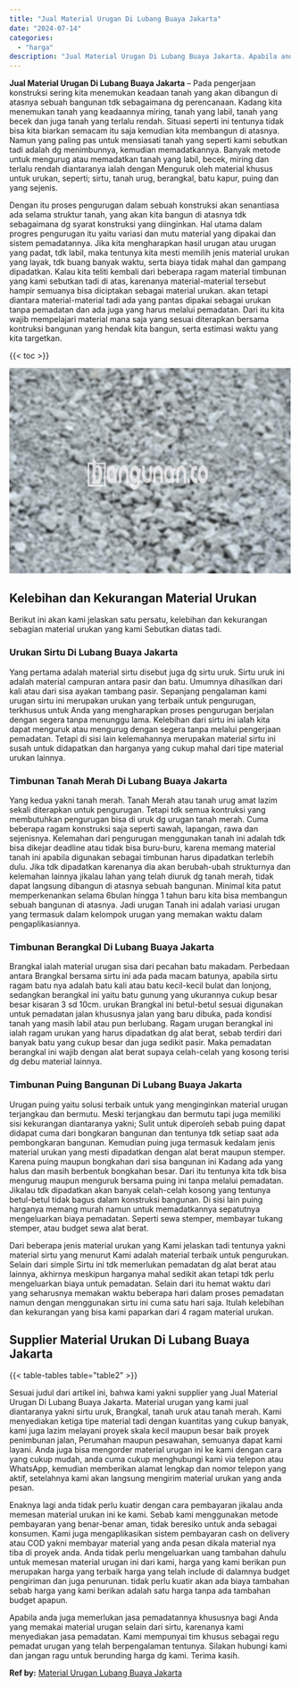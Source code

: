 ```yaml
---
title: "Jual Material Urugan Di Lubang Buaya Jakarta"
date: "2024-07-14"
categories: 
  - "harga"
description: "Jual Material Urugan Di Lubang Buaya Jakarta. Apabila anda juga memerlukan jasa pemadatannya khususnya bagi Anda yang memakai material urugan selain dari sir..."
---
```


**Jual Material Urugan Di Lubang Buaya Jakarta** – Pada pengerjaan konstruksi sering kita menemukan keadaan tanah yang akan dibangun di atasnya sebuah bangunan tdk sebagaimana dg perencanaan. Kadang kita menemukan tanah yang keadaannya miring, tanah yang labil, tanah yang becek dan juga tanah yang terlalu rendah. Situasi seperti ini tentunya tidak bisa kita biarkan semacam itu saja kemudian kita membangun di atasnya. Namun yang paling pas untuk mensiasati tanah yang seperti kami sebutkan tadi adalah dg menimbunnya, kemudian memadatkannya. Banyak metode untuk mengurug atau memadatkan tanah yang labil, becek, miring dan terlalu rendah diantaranya ialah dengan Menguruk oleh material khusus untuk urukan, seperti; sirtu, tanah urug, berangkal, batu kapur, puing dan yang sejenis.

Dengan itu proses pengurugan dalam sebuah konstruksi akan senantiasa ada selama struktur tanah, yang akan kita bangun di atasnya tdk sebagaimana dg syarat konstruksi yang diinginkan. Hal utama dalam progres pengurugan itu yaitu variasi dan mutu material yang dipakai dan sistem pemadatannya. Jika kita mengharapkan hasil urugan atau urugan yang padat, tdk labil, maka tentunya kita mesti memilih jenis material urukan yang layak, tdk buang banyak waktu, serta biaya tidak mahal dan gampang dipadatkan. Kalau kita teliti kembali dari beberapa ragam material timbunan yang kami sebutkan tadi di atas, karenanya material-material tersebut hampir semuanya bisa diciptakan sebagai material urukan. akan tetapi diantara material-material tadi ada yang pantas dipakai sebagai urukan tanpa pemadatan dan ada juga yang harus melalui pemadatan. Dari itu kita wajib mempelajari material mana saja yang sesuai diterapkan bersama kontruksi bangunan yang hendak kita bangun, serta estimasi waktu yang kita targetkan.

{{< toc >}}

![Jual Material Urugan Di Lubang Buaya Jakarta](/images/jual-urugan-01.png)

## Kelebihan dan Kekurangan Material Urukan

Berikut ini akan kami jelaskan satu persatu, kelebihan dan kekurangan sebagian material urukan yang kami Sebutkan diatas tadi.

### Urukan Sirtu Di Lubang Buaya Jakarta

Yang pertama adalah material sirtu disebut juga dg sirtu uruk. Sirtu uruk ini adalah material campuran antara pasir dan batu. Umumnya dihasilkan dari kali atau dari sisa ayakan tambang pasir. Sepanjang pengalaman kami urugan sirtu ini merupakan urukan yang terbaik untuk pengurugan, terkhusus untuk Anda yang mengharapkan proses pengurugan berjalan dengan segera tanpa menunggu lama. Kelebihan dari sirtu ini ialah kita dapat menguruk atau mengurug dengan segera tanpa melalui pengerjaan pemadatan. Tetapi di sisi lain kelemahannya merupakan material sirtu ini susah untuk didapatkan dan harganya yang cukup mahal dari tipe material urukan lainnya.

### Timbunan Tanah Merah Di Lubang Buaya Jakarta

Yang kedua yakni tanah merah. Tanah Merah atau tanah urug amat lazim sekali diterapkan untuk pengurugan. Tetapi tdk semua kontruksi yang membutuhkan pengurugan bisa di uruk dg urugan tanah merah. Cuma beberapa ragam konstruksi saja seperti sawah, lapangan, rawa dan sejenisnya. Kelemahan dari pengurugan menggunakan tanah ini adalah tdk bisa dikejar deadline atau tidak bisa buru-buru, karena memang material tanah ini apabila digunakan sebagai timbunan harus dipadatkan terlebih dulu. Jika tdk dipadatkan karenanya dia akan berubah-ubah strukturnya dan kelemahan lainnya jikalau lahan yang telah diuruk dg tanah merah, tidak dapat langsung dibangun di atasnya sebuah bangunan. Minimal kita patut memperkenankan selama 6bulan hingga 1 tahun baru kita bisa membangun sebuah bangunan di atasnya. Jadi urugan Tanah ini adalah variasi urugan yang termasuk dalam kelompok urugan yang memakan waktu dalam pengaplikasiannya.

### Timbunan Berangkal Di Lubang Buaya Jakarta

Brangkal ialah material urugan sisa dari pecahan batu makadam. Perbedaan antara Brangkal bersama sirtu ini ada pada macam batunya, apabila sirtu ragam batu nya adalah batu kali atau batu kecil-kecil bulat dan lonjong, sedangkan berangkal ini yaitu batu gunung yang ukurannya cukup besar besar kisaran 3 sd 10cm. urukan Brangkal ini betul-betul sesuai digunakan untuk pemadatan jalan khususnya jalan yang baru dibuka, pada kondisi tanah yang masih labil atau pun berlubang. Ragam urugan berangkal ini ialah ragam urukan yang harus dipadatkan dg alat berat, sebab terdiri dari banyak batu yang cukup besar dan juga sedikit pasir. Maka pemadatan berangkal ini wajib dengan alat berat supaya celah-celah yang kosong terisi dg debu material lainnya.

### Timbunan Puing Bangunan Di Lubang Buaya Jakarta

Urugan puing yaitu solusi terbaik untuk yang menginginkan material urugan terjangkau dan bermutu. Meski terjangkau dan bermutu tapi juga memiliki sisi kekurangan diantaranya yakni; Sulit untuk diperoleh sebab puing dapat didapat cuma dari bongkaran bangunan dan tentunya tdk setiap saat ada pembongkaran bangunan. Kemudian puing juga termasuk kedalam jenis material urukan yang mesti dipadatkan dengan alat berat maupun stemper. Karena puing maupun bongkahan dari sisa bangunan ini Kadang ada yang halus dan masih berbentuk bongkahan besar. Dari itu tentunya kita tdk bisa mengurug maupun menguruk bersama puing ini tanpa melalui pemadatan. Jikalau tdk dipadatkan akan banyak celah-celah kosong yang tentunya betul-betul tidak bagus dalam konstruksi bangunan. Di sisi lain puing harganya memang murah namun untuk memadatkannya sepatutnya mengeluarkan biaya pemadatan. Seperti sewa stemper, membayar tukang stemper, atau budget sewa alat berat.

Dari beberapa jenis material urukan yang Kami jelaskan tadi tentunya yakni material sirtu yang menurut Kami adalah material terbaik untuk pengurukan. Selain dari simple Sirtu ini tdk memerlukan pemadatan dg alat berat atau lainnya, akhirnya meskipun harganya mahal sedikit akan tetapi tdk perlu mengeluarkan biaya untuk pemadatan. Selain dari itu hemat waktu dari yang seharusnya memakan waktu beberapa hari dalam proses pemadatan namun dengan menggunakan sirtu ini cuma satu hari saja. Itulah kelebihan dan kekurangan yang bisa kami paparkan dari 4 ragam material urukan.

## Supplier Material Urukan Di Lubang Buaya Jakarta

{{< table-tables table="table2" >}}

Sesuai judul dari artikel ini, bahwa kami yakni supplier yang Jual Material Urugan Di Lubang Buaya Jakarta. Material urugan yang kami jual diantaranya yakni sirtu uruk, Brangkal, tanah uruk atau tanah merah. Kami menyediakan ketiga tipe material tadi dengan kuantitas yang cukup banyak, kami juga lazim melayani proyek skala kecil maupun besar baik proyek penimbunan jalan, Perumahan maupun pesawahan, semuanya dapat kami layani. Anda juga bisa mengorder material urugan ini ke kami dengan cara yang cukup mudah, anda cuma cukup menghubungi kami via telepon atau WhatsApp, kemudian memberikan alamat lengkap dan nomor telepon yang aktif, setelahnya kami akan langsung mengirim material urukan yang anda pesan.

Enaknya lagi anda tidak perlu kuatir dengan cara pembayaran jikalau anda memesan material urukan ini ke kami. Sebab kami menggunakan metode pembayaran yang benar-benar aman, tidak beresiko untuk anda sebagai konsumen. Kami juga mengaplikasikan sistem pembayaran cash on delivery atau COD yakni membayar material yang anda pesan dikala material nya tiba di proyek anda. Anda tidak perlu mengeluarkan uang tambahan dahulu untuk memesan material urugan ini dari kami, harga yang kami berikan pun merupakan harga yang terbaik harga yang telah include di dalamnya budget pengiriman dan juga penurunan. tidak perlu kuatir akan ada biaya tambahan sebab harga yang kami berikan adalah satu harga tanpa ada tambahan budget apapun.

Apabila anda juga memerlukan jasa pemadatannya khususnya bagi Anda yang memakai material urugan selain dari sirtu, karenanya kami menyediakan jasa pemadatan. Kami mempunyai tim khusus sebagai regu pemadat urugan yang telah berpengalaman tentunya. Silakan hubungi kami dan jangan ragu untuk berunding harga dg kami. Terima kasih.

**Ref by:** [Material Urugan Lubang Buaya Jakarta](https://id.wikipedia.org/wiki/Material)
